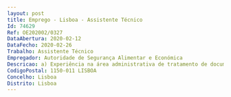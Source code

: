 ```yaml
--- 
layout: post
title: Emprego - Lisboa - Assistente Técnico
Id: 74629
Ref: OE202002/0327
DataAbertura: 2020-02-12
DataFecho: 2020-02-26
Trabalho: Assistente Técnico
Empregador: Autoridade de Segurança Alimentar e Económica
Descricao: a) Experiência na área administrativa de tratamento de documentação b) Experiência em atendimento telefónicoc) Conhecimentos de informática na ótica do utilizador d) Capacidade de comunicação e facilidade de relacionamento interpessoal
CodigoPostal: 1150-011 LISBOA
Concelho: Lisboa
Distrito: Lisboa
--- 
```

